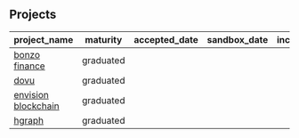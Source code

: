 ## Projects

| **project_name** | **maturity** | **accepted_date** | **sandbox_date** | **incubating_date** | **graduated_date** | **archived_date** | **num_security_audits** | **last_security_audit_date** |
| :--------------- | :----------: | :---------------: | :--------------: | :-----------------: | :----------------: | :---------------: | :---------------------: | :--------------------------: |
[bonzo finance](https://bonzo.finance/) | graduated |  |  |  |  |  | 0 |  |
[dovu](https://dovu.earth/en/dovuos/) | graduated |  |  |  |  |  | 0 |  |
[envision blockchain](https://guardianservice.app/login) | graduated |  |  |  |  |  | 0 |  |
[hgraph](https://hgraph.com/) | graduated |  |  |  |  |  | 0 |  |